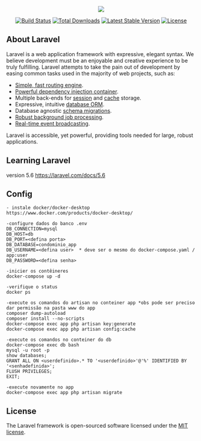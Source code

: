 <p align="center"><img src="https://laravel.com/assets/img/components/logo-laravel.svg"></p>

<p align="center">
<a href="https://travis-ci.org/laravel/framework"><img src="https://travis-ci.org/laravel/framework.svg" alt="Build Status"></a>
<a href="https://packagist.org/packages/laravel/framework"><img src="https://poser.pugx.org/laravel/framework/d/total.svg" alt="Total Downloads"></a>
<a href="https://packagist.org/packages/laravel/framework"><img src="https://poser.pugx.org/laravel/framework/v/stable.svg" alt="Latest Stable Version"></a>
<a href="https://packagist.org/packages/laravel/framework"><img src="https://poser.pugx.org/laravel/framework/license.svg" alt="License"></a>
</p>

## About Laravel

Laravel is a web application framework with expressive, elegant syntax. We believe development must be an enjoyable and creative experience to be truly fulfilling. Laravel attempts to take the pain out of development by easing common tasks used in the majority of web projects, such as:

- [Simple, fast routing engine](https://laravel.com/docs/routing).
- [Powerful dependency injection container](https://laravel.com/docs/container).
- Multiple back-ends for [session](https://laravel.com/docs/session) and [cache](https://laravel.com/docs/cache) storage.
- Expressive, intuitive [database ORM](https://laravel.com/docs/eloquent).
- Database agnostic [schema migrations](https://laravel.com/docs/migrations).
- [Robust background job processing](https://laravel.com/docs/queues).
- [Real-time event broadcasting](https://laravel.com/docs/broadcasting).

Laravel is accessible, yet powerful, providing tools needed for large, robust applications.

## Learning Laravel

   version 5.6
   https://laravel.com/docs/5.6 

## Config

    - instale docker/docker-desktop
    https://www.docker.com/products/docker-desktop/

    -configure dados do banco .env
    DB_CONNECTION=mysql
    DB_HOST=db
    DB_PORT=<defina porta>
    DB_DATABASE=condominio_app
    DB_USERNAME=<defina user>  * deve ser o mesmo do docker-compose.yaml / app:user
    DB_PASSWORD=<defina senha>

    -inicier os contêineres
    docker-compose up -d

    -verifique o status
    docker ps

    -execute os comandos do artisan no conteiner app *obs pode ser preciso dar permissão na pasta www do app
    composer dump-autoload
    composer install --no-scripts
    docker-compose exec app php artisan key:generate
    docker-compose exec app php artisan config:cache

    -execute os comandos no conteiner do db
    docker-compose exec db bash
    mysql -u root -p
    show databases;
    GRANT ALL ON <userdefinido>.* TO '<userdefinido>'@'%' IDENTIFIED BY '<senhadefinida>';
    FLUSH PRIVILEGES;
    EXIT;

    -execute novamente no app
    docker-compose exec app php artisan migrate

    



## License

The Laravel framework is open-sourced software licensed under the [MIT license](https://opensource.org/licenses/MIT).

